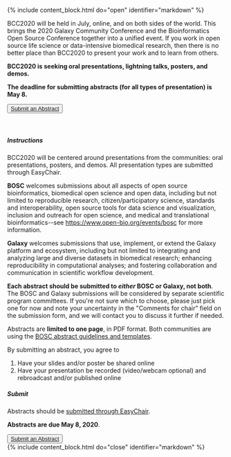 <a name="submit-an-abstract"></a>
<!--Important for markdown to render! Also make sure the page has a .md extension-->
{% include content_block.html do="open" identifier="markdown" %} <div markdown="1">

BCC2020 will be held in July, online, and on both sides of the world. This brings the 2020 Galaxy Community Conference and the Bioinformatics Open Source Conference together into a unified event. If you work in open source life science or data-intensive biomedical research, then there is no better place than BCC2020 to present your work and to learn from others.

**BCC2020 is seeking oral presentations, lightning talks, posters, and demos.**

**The deadline for submitting abstracts (for all types of presentation) is May 8.**

<div><button type="button" class="btn btn-info lead"><a href="https://easychair.org/conferences/?conf=bcc2020">Submit an Abstract</a></button></div>
<br /> <br />

##### Instructions

BCC2020 will be centered around presentations from the communities: oral presentations, posters, and demos. All presentation types are submitted through EasyChair.

**BOSC** welcomes submissions about all aspects of open source bioinformatics, biomedical open science and open data, including but not limited to reproducible research, citizen/participatory science, standards and interoperability, open source tools for data science and visualization, inclusion and outreach for open science, and medical and translational bioinformatics--see https://www.open-bio.org/events/bosc for more information.

**Galaxy** welcomes submissions that use, implement, or extend the Galaxy platform and ecosystem, including but not limited to integrating and analyzing large and diverse datasets in biomedical research; enhancing reproducibility in computational analyses; and fostering collaboration and communication in scientific workflow development.

**Each abstract should be submitted to _either_ BOSC or Galaxy, not both**. The BOSC and Galaxy submissions will be considered by separate scientific program committees. If you're not sure which to choose, please just pick one for now and note your uncertainty in the "Comments for chair" field on the  submission form, and we will contact you to discuss it further if needed.

Abstracts are **limited to one page**, in PDF format. Both communities are using the [BOSC abstract guidelines and templates](https://www.open-bio.org/events/bosc/submit/).

By submitting an abstract, you agree to

1. Have your slides and/or poster be shared online
2. Have your presentation be recorded (video/webcam optional) and rebroadcast and/or published online

##### Submit
Abstracts should be [submitted through EasyChair](https://easychair.org/conferences/?conf=bcc2020).

**Abstracts are due May 8, 2020**.

<div><button type="button" class="btn btn-info lead"><a href="https://easychair.org/conferences/?conf=bcc2020">Submit an Abstract</a></button></div>




</div> {% include content_block.html do="close" identifier="markdown" %}
